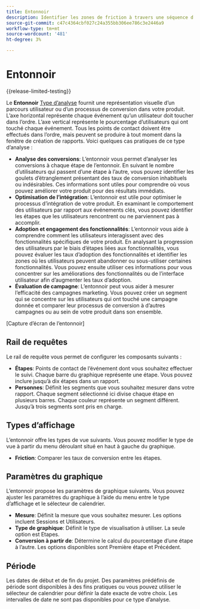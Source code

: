 ```yaml
---
title: Entonnoir
description: Identifier les zones de friction à travers une séquence d’étapes.
source-git-commit: c47c4364cbf027c24a355bb306ee786c3e2446a9
workflow-type: tm+mt
source-wordcount: '481'
ht-degree: 3%

---
```


# Entonnoir

{{release-limited-testing}}

Le **Entonnoir** [Type d’analyse](overview.md) fournit une représentation visuelle d’un parcours utilisateur ou d’un processus de conversion dans votre produit. L’axe horizontal représente chaque événement qu’un utilisateur doit toucher dans l’ordre. L’axe vertical représente le pourcentage d’utilisateurs qui ont touché chaque événement. Tous les points de contact doivent être effectués dans l’ordre, mais peuvent se produire à tout moment dans la fenêtre de création de rapports. Voici quelques cas pratiques de ce type d’analyse :

* **Analyse des conversions**: L’entonnoir vous permet d’analyser les conversions à chaque étape de l’entonnoir. En suivant le nombre d’utilisateurs qui passent d’une étape à l’autre, vous pouvez identifier les goulets d’étranglement présentant des taux de conversion inhabituels ou indésirables. Ces informations sont utiles pour comprendre où vous pouvez améliorer votre produit pour des résultats immédiats.
* **Optimisation de l’intégration**: L’entonnoir est utile pour optimiser le processus d’intégration de votre produit. En examinant le comportement des utilisateurs par rapport aux événements clés, vous pouvez identifier les étapes que les utilisateurs rencontrent ou ne parviennent pas à accomplir.
* **Adoption et engagement des fonctionnalités**: L’entonnoir vous aide à comprendre comment les utilisateurs interagissent avec des fonctionnalités spécifiques de votre produit. En analysant la progression des utilisateurs par le biais d’étapes liées aux fonctionnalités, vous pouvez évaluer les taux d’adoption des fonctionnalités et identifier les zones où les utilisateurs peuvent abandonner ou sous-utiliser certaines fonctionnalités. Vous pouvez ensuite utiliser ces informations pour vous concentrer sur les améliorations des fonctionnalités ou de l’interface utilisateur afin d’augmenter les taux d’adoption.
* **Évaluation de campagne**: L’entonnoir peut vous aider à mesurer l’efficacité des campagnes marketing. Vous pouvez créer un segment qui se concentre sur les utilisateurs qui ont touché une campagne donnée et comparer leur processus de conversion à d’autres campagnes ou au sein de votre produit dans son ensemble.

[Capture d’écran de l’entonnoir]

## Rail de requêtes

Le rail de requête vous permet de configurer les composants suivants :

* **Étapes**: Points de contact de l’événement dont vous souhaitez effectuer le suivi. Chaque barre du graphique représente une étape. Vous pouvez inclure jusqu’à dix étapes dans un rapport.
* **Personnes**: Définit les segments que vous souhaitez mesurer dans votre rapport. Chaque segment sélectionné ici divise chaque étape en plusieurs barres. Chaque couleur représente un segment différent. Jusqu’à trois segments sont pris en charge.

## Types d’affichage

L’entonnoir offre les types de vue suivants. Vous pouvez modifier le type de vue à partir du menu déroulant situé en haut à gauche du graphique.

* **Friction**: Comparer les taux de conversion entre les étapes.

## Paramètres du graphique

L’entonnoir propose les paramètres de graphique suivants. Vous pouvez ajuster les paramètres du graphique à l’aide du menu entre le type d’affichage et le sélecteur de calendrier.

* **Mesure**: Définit la mesure que vous souhaitez mesurer. Les options incluent Sessions et Utilisateurs.
* **Type de graphique**: Définit le type de visualisation à utiliser. La seule option est Etapes.
* **Conversion à partir de**: Détermine le calcul du pourcentage d’une étape à l’autre. Les options disponibles sont Première étape et Précédent.

## Période

Les dates de début et de fin du projet. Des paramètres prédéfinis de période sont disponibles à des fins pratiques ou vous pouvez utiliser le sélecteur de calendrier pour définir la date exacte de votre choix. Les intervalles de date ne sont pas disponibles pour ce type d’analyse.
